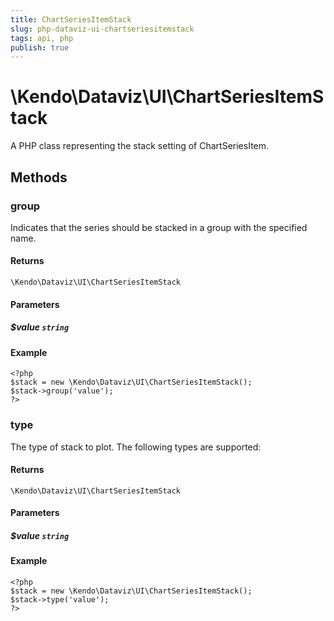 ```yaml
---
title: ChartSeriesItemStack
slug: php-dataviz-ui-chartseriesitemstack
tags: api, php
publish: true
---
```


# \Kendo\Dataviz\UI\ChartSeriesItemStack

A PHP class representing the stack setting of ChartSeriesItem.


## Methods

### group
Indicates that the series should be stacked in a group with the specified name.

#### Returns
`\Kendo\Dataviz\UI\ChartSeriesItemStack`

#### Parameters

##### $value `string`



#### Example 
    <?php
    $stack = new \Kendo\Dataviz\UI\ChartSeriesItemStack();
    $stack->group('value');
    ?>

### type
The type of stack to plot. The following types are supported:

#### Returns
`\Kendo\Dataviz\UI\ChartSeriesItemStack`

#### Parameters

##### $value `string`



#### Example 
    <?php
    $stack = new \Kendo\Dataviz\UI\ChartSeriesItemStack();
    $stack->type('value');
    ?>

